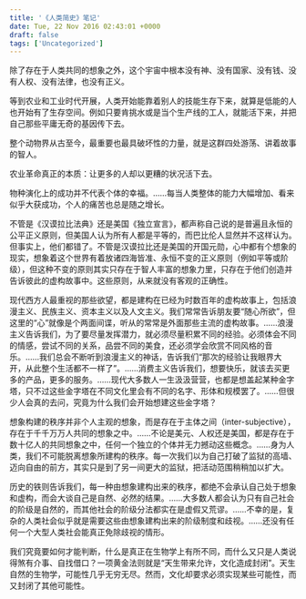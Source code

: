 ```yaml
---
title: '《人类简史》笔记'
date: Tue, 22 Nov 2016 02:43:01 +0000
draft: false
tags: ['Uncategorized']
---
```


除了存在于人类共同的想象之外，这个宇宙中根本没有神、没有国家、没有钱、没有人权、没有法律，也没有正义。  

等到农业和工业时代开展，人类开始能靠着别人的技能生存下来，就算是低能的人也开始有了生存空间。例如只要肯挑水或是当个生产线的工人，就能活下来，并把自己那些平庸无奇的基因传下去。   

整个动物界从古至今，最重要也最具破坏性的力量，就是这群四处游荡、讲着故事的智人。 

农业革命真正的本质：让更多的人却以更糟的状况活下去。 

物种演化上的成功并不代表个体的幸福。……每当人类整体的能力大幅增加、看来似乎大获成功，个人的痛苦也总是随之增长。 

不管是《汉谟拉比法典》还是美国《独立宣言》，都声称自己说的是普遍且永恒的公平正义原则，但美国人认为所有人都是平等的，而巴比伦人显然并不这样认为。但事实上，他们都错了。不管是汉谟拉比还是美国的开国元勋，心中都有个想象的现实，想象着这个世界有着放诸四海皆准、永恒不变的正义原则（例如平等或阶级），但这种不变的原则其实只存在于智人丰富的想象力里，只存在于他们创造并告诉彼此的虚构故事中。这些原则，从来就没有客观的正确性。 

现代西方人最重视的那些欲望，都是建构在已经为时数百年的虚构故事上，包括浪漫主义、民族主义、资本主义以及人文主义。我们常常告诉朋友要“随心所欲”，但这里的“心”就像是个两面间谍，听从的常常是外面那些主流的虚构故事。……浪漫主义告诉我们，为了要尽量发挥潜力，就必须尽量积累不同的经验。必须体会不同的情感，尝试不同的关系，品尝不同的美食，还必须学会欣赏不同风格的音乐。……我们总会不断听到浪漫主义的神话，告诉我们“那次的经验让我眼界大开，从此整个生活都不一样了”。……消费主义告诉我们，想要快乐，就该去买更多的产品，更多的服务。……现代大多数人一生汲汲营营，也都是想盖起某种金字塔，只不过这些金字塔在不同文化里会有不同的名字、形体和规模罢了。……但很少人会真的去问，究竟为什么我们会开始想建这些金字塔？ 

想象构建的秩序并非个人主观的想象，而是存在于主体之间（inter-subjective），存在于千千万万人共同的想象之中。……不论是美元、人权还是美国，都是存在于数十亿人的共同想象之中，任何一个独立的个体并无力撼动这些概念。……身为人类，我们不可能脱离想象所建构的秩序。每一次我们以为自己打破了监狱的高墙、迈向自由的前方，其实只是到了另一间更大的监狱，把活动范围稍稍加以扩大。 

历史的铁则告诉我们，每一种由想象建构出来的秩序，都绝不会承认自己处于想象和虚构，而会大谈自己是自然、必然的结果。……大多数人都会认为只有自己社会的阶级是自然的，而其他社会的阶级分法都实在是虚假又荒谬。……不幸的是，复杂的人类社会似乎就是需要这些由想象建构出来的阶级制度和歧视。……还没有任何一个大型人类社会能真正免除歧视的情形。 

我们究竟要如何才能判断，什么是真正在生物学上有所不同，而什么又只是人类说得煞有介事、自找借口？一项黄金法则就是“天生带来允许，文化造成封闭”。天生自然的生物学，可能性几乎无穷无尽。然而，文化却要求必须实现某些可能性，而又封闭了其他可能性。
